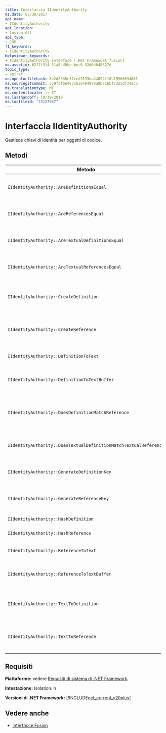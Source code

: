 ```yaml
---
title: Interfaccia IIdentityAuthority
ms.date: 03/30/2017
api_name:
- IIdentityAuthority
api_location:
- fusion.dll
api_type:
- COM
f1_keywords:
- IIdentityAuthority
helpviewer_keywords:
- IIdentityAuthority interface [.NET Framework fusion]
ms.assetid: 6277f914-51a8-49be-bec6-52d6d648527d
topic_type:
- apiref
ms.openlocfilehash: 3e2d2335e37ced9139ea44092f10b19566894681
ms.sourcegitcommit: 559fcfbe4871636494870a8b716bf7325df34ac5
ms.translationtype: MT
ms.contentlocale: it-IT
ms.lasthandoff: 10/30/2019
ms.locfileid: "73127087"
---
```

# <a name="iidentityauthority-interface"></a>Interfaccia IIdentityAuthority

Gestisce chiavi di identità per oggetti di codice.

## <a name="methods"></a>Metodi

|Metodo|Descrizione|
|------------|-----------------|
|`IIdentityAuthority::AreDefinitionsEqual`|Ottiene un valore che indica se le due istanze di [IDefinitionIdentity](idefinitionidentity-interface.md) specificate sono uguali.|
|`IIdentityAuthority::AreReferencesEqual`|Ottiene un valore che indica se le due istanze di [IReferenceIdentity](ireferenceidentity-interface.md) specificate sono uguali.|
|`IIdentityAuthority::AreTextualDefinitionsEqual`|Ottiene un valore che indica se le due rappresentazioni di identità della definizione di stringa specificate sono uguali.|
|`IIdentityAuthority::AreTextualReferencesEqual`|Ottiene un valore che indica se le due rappresentazioni di identità di riferimento della stringa specificate sono uguali.|
|`IIdentityAuthority::CreateDefinition`|Ottiene un puntatore a una nuova istanza di `IDefinitionIdentity` che rappresenta l'oggetto di codice nell'ambito corrente.|
|`IIdentityAuthority::CreateReference`|Ottiene un puntatore a una nuova istanza di `IReferenceIdentity` che rappresenta l'oggetto di codice nell'ambito corrente.|
|`IIdentityAuthority::DefinitionToText`|Ottiene una versione in formato stringa del `IDefinitionIdentity`specificato.|
|`IIdentityAuthority::DefinitionToTextBuffer`|Riempie il buffer di caratteri wide specificato con una versione in formato stringa del `IDefinitionIdentity`specificato.|
|`IIdentityAuthority::DoesDefinitionMatchReference`|Ottiene un valore che indica se le istanze di `IDefinitionIdentity` e `IReferenceIdentity` specificate fanno riferimento allo stesso oggetto di codice.|
|`IIdentityAuthority::DoesTextualDefinitionMatchTextualReference`|Ottiene un valore che indica se le stringhe specificate fanno riferimento allo stesso oggetto di codice.|
|`IIdentityAuthority::GenerateDefinitionKey`|Ottiene un puntatore a una chiave di stringa appena creata per il `IDefinitionIdentity`specificato.|
|`IIdentityAuthority::GenerateReferenceKey`|Ottiene un puntatore a una chiave di stringa appena creata per il `IReferenceIdentity`specificato.|
|`IIdentityAuthority::HashDefinition`|Ottiene un valore hash per il `IDefinitionIdentity`specificato.|
|`IIdentityAuthority::HashReference`|Ottiene un valore hash per il `IReferenceIdentity`specificato.|
|`IIdentityAuthority::ReferenceToText`|Ottiene una versione in formato stringa del `IReferenceIdentity`specificato.|
|`IIdentityAuthority::ReferenceToTextBuffer`|Riempie il buffer di caratteri wide specificato con una versione in formato stringa del `IReferenceIdentity`specificato.|
|`IIdentityAuthority::TextToDefinition`|Ottiene un puntatore a interfaccia a un'istanza `IDefinitionIdentity` generata dalla stringa formattata specificata.|
|`IIdentityAuthority::TextToReference`|Ottiene un puntatore a interfaccia a un'istanza `IReferenceIdentity` generata dalla stringa formattata specificata.|

## <a name="requirements"></a>Requisiti

**Piattaforme:** vedere [Requisiti di sistema di .NET Framework](../../get-started/system-requirements.md).

**Intestazione:** Isolation. h

**Versioni di .NET Framework:** [!INCLUDE[net_current_v20plus](../../../../includes/net-current-v20plus-md.md)]

## <a name="see-also"></a>Vedere anche

- [Interfacce Fusion](fusion-interfaces.md)
